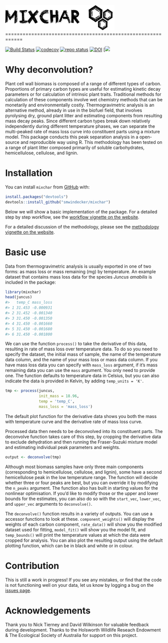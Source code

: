 <img src = "man/figures/logo.png" height="80" width="350" />
============================================================

[![Build
Status](https://travis-ci.com/smwindecker/mixchar.svg?branch=master)](https://travis-ci.org/smwindecker/mixchar)
[![codecov](https://codecov.io/gh/smwindecker/mixchar/branch/master/graph/badge.svg)](https://codecov.io/gh/smwindecker/mixchar)
[![repo
status](http://www.repostatus.org/badges/latest/active.svg)](http://www.repostatus.org/#active)
[![DOI](https://zenodo.org/badge/103010631.svg)](https://zenodo.org/badge/latestdoi/103010631)
[![](http://www.r-pkg.org/badges/version/mixchar)

Why deconvolution?
==================

Plant cell wall biomass is composed of a range of different types of
carbon. Proportions of primary carbon types are useful for estimating
kinetic decay parameters or for calculation of intrinsic plant traits.
Traditional methods for calculation of these components involve wet
chemistry methods that can be monetarily and environmentally costly.
Thermogravimetric analysis is an alternative method, already in use in
the biofuel field, that involves pyrolysing dry, ground plant litter and
estimating components from resulting mass decay peaks. Since different
carbon types break down relatively independently during different
temperature phases, we can separate the multi-peaked rate of mass loss
curve into constituent parts using a mixture model. This package
conducts this peak separation analysis in a open-source and reproducible
way using R. This methodology has been tested on a range of plant litter
composed primarily of soluble carbohydrates, hemicellulose, cellulose,
and lignin.

Installation
============

You can install `mixchar` from [GitHub](https://github.com/) with:

``` r
install.packages("devtools")
devtools::install_github("smwindecker/mixchar")
```

Below we will show a basic implementation of the package. For a detailed
step by step workflow, see the [workflow vignette on the
website](http://smwindecker.github.io/mixchar/articles/mixchar.html).

For a detailed discussion of the methodology, please see the
[methodology vignette on the
website](http://smwindecker.github.io/mixchar/articles/Background.html).

Basic use
=========

Data from thermogravimetric analysis is usually exported in one of two
forms: as mass loss or mass remaining (mg) by temperature. An example
dataset that contains mass loss data for the species *Juncus amabilis*
is included in the package:

``` r
library(mixchar)
head(juncus)
#>   temp_C mass_loss
#> 1 31.453 -0.000931
#> 2 31.452 -0.001340
#> 3 31.450 -0.001350
#> 4 31.450 -0.001660
#> 5 31.450 -0.001680
#> 6 31.450 -0.001800
```

We can use the function `process()` to take the derivative of this data,
resulting in rate of mass loss over temperature data. To do so you need
to specify the dataset, the initial mass of sample, the name of the
temperature data column, and the name of your mass loss or mass data
column. If you have mass loss data you can specify with `mass_loss`
argument, if it’s mass remaining data you can use the `mass` argument.
You only need to provide one. The function defaults to temperature data
in Celsius, but you can also indicate the data is provided in Kelvin, by
adding `temp_units = 'K'`.

``` r
tmp <- process(juncus, 
               init_mass = 18.96, 
               temp = 'temp_C', 
               mass_loss = 'mass_loss')
```

The default plot function for the derivative data shows you both the
mass with temperature curve and the derivative rate of mass loss curve.

Processed data then needs to be deconvolved into its constituent parts.
The deconvolve function takes care of this step, by cropping the
derivative data to exclude dehydration and then running the
Fraser-Suzuki mixture model and estimating individual peak parameters
and weights.

``` r
output <- deconvolve(tmp)
```

Although most biomass samples have only three main components
(corresponding to hemicellulose, cellulose, and lignin), some have a
second hemicellulose peak in the low temperature range. The function
will decide whether three or four peaks are best, but you can override
it by modifying the `n_peaks` argument. The function also has built in
starting values for the nonlinear optimisation. If you’d like to modify
those or the upper and lower bounds for the estimates, you can also do
so with the `start_vec`, `lower_vec`, and `upper_vec` arguments to
`deconvolve()`.

The `deconvolve()` function results in a variety of outputs. You can use
a accessor functions to look at these. `component_weights()` will
display the weights of each carbon component, `rate_data()` will show
you the modified dataset used for fitting, `model_fit()` will show you
the model fit, and `temp_bounds()` will print the temperature values at
which the data were cropped for analysis. You can also plot the
resulting output using the default plotting function, which can be in
black and white or in colour.

Contribution
============

This is still a work in progress! If you see any mistakes, or find that
the code is not functioning well on your data, let us know by logging a
bug on the [issues
page](http://www.github.com/smwindecker/mixchar/issues).

Acknowledgements
================

Thank you to Nick Tierney and David Wilkinson for valuable feedback
during development. Thanks to the Holsworth Wildlife Reseach Endowment &
The Ecological Society of Australia for support on this project.

